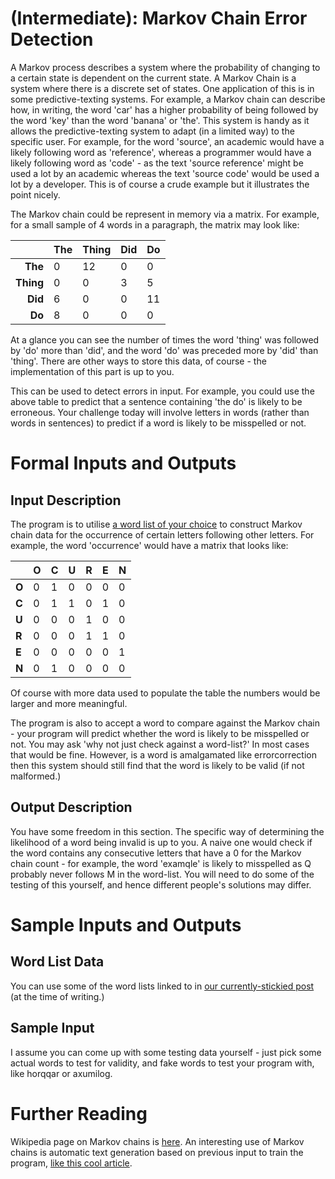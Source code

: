 # [](#IntermediateIcon) **(Intermediate)**: Markov Chain Error Detection

A Markov process describes a system where the probability of changing to a certain state is dependent on the current state. A Markov Chain is a system where there is a discrete set of states. One application of this is in some predictive-texting systems. For example, a Markov chain can describe how, in writing, the word 'car' has a higher probability of being followed by the word 'key' than the word 'banana' or 'the'. This system is handy as it allows the predictive-texting system to adapt (in a limited way) to the specific user. For example, for the word 'source', an academic would have a likely following word as 'reference', whereas a programmer would have a likely following word as 'code' - as the text 'source reference' might be used a lot by an academic whereas the text 'source code' would be used a lot by a developer. This is of course a crude example but it illustrates the point nicely.

The Markov chain could be represent in memory via a matrix. For example, for a small sample of 4 words in a paragraph, the matrix may look like:

|       | The | Thing | Did | Do |
|-------:|-----|-----|--------|----|
|  **The**|0|12|0|0|
|   **Thing**|0|0|3|5
|  **Did**|6|0|0|11
|    **Do**|8|0|0|0

At a glance you can see the number of times the word 'thing' was followed by 'do' more than 'did', and the word 'do' was preceded more by 'did' than 'thing'. There are other ways to store this data, of course - the implementation of this part is up to you.

This can be used to detect errors in input. For example, you could use the above table to predict that a sentence containing 'the do' is likely to be erroneous. Your challenge today will involve letters in words (rather than words in sentences) to predict if a word is likely to be misspelled or not.

# Formal Inputs and Outputs

## Input Description

The program is to utilise [a word list of your choice](https://www.reddit.com/r/dailyprogrammer/comments/2nluof/request_the_ultimate_wordlist/) to construct Markov chain data for the occurrence of certain letters following other letters. For example, the word 'occurrence' would have a matrix that looks like:

|   |O|C|U|R|E|N|
|---|-|-|-|-|-|-|
|**O**|0|1|0|0|0|0|
|**C**|0|1|1|0|1|0|
|**U**|0|0|0|1|0|0|
|**R**|0|0|0|1|1|0|
|**E**|0|0|0|0|0|1|
|**N**|0|1|0|0|0|0|

Of course with more data used to populate the table the numbers would be larger and more meaningful.

The program is also to accept a word to compare against the Markov chain - your program will predict whether the word is likely to be misspelled or not. You may ask 'why not just check against a word-list?' In most cases that would be fine. However, is a word is amalgamated like errorcorrection then this system should still find that the word is likely to be valid (if not malformed.)

## Output Description

You have some freedom in this section. The specific way of determining the likelihood of a word being invalid is up to you. A naive one would check if the word contains any consecutive letters that have a 0 for the Markov chain count - for example, the word 'examqle' is likely to misspelled as Q probably never follows M in the word-list. You will need to do some of the testing of this yourself, and hence different people's solutions may differ.

# Sample Inputs and Outputs

## Word List Data

You can use some of the word lists linked to in [our currently-stickied post](https://www.reddit.com/r/dailyprogrammer/comments/2nluof/request_the_ultimate_wordlist/) (at the time of writing.)

## Sample Input

I assume you can come up with some testing data yourself - just pick some actual words to test for validity, and fake words to test your program with, like horqqar or axumilog.

# Further Reading

Wikipedia page on Markov chains is [here](https://en.wikipedia.org/wiki/Markov_chain). An interesting use of Markov chains is automatic text generation based on previous input to train the program, [like this cool article](http://vedantmisra.com/markov-chain-paper-title-generator/). 